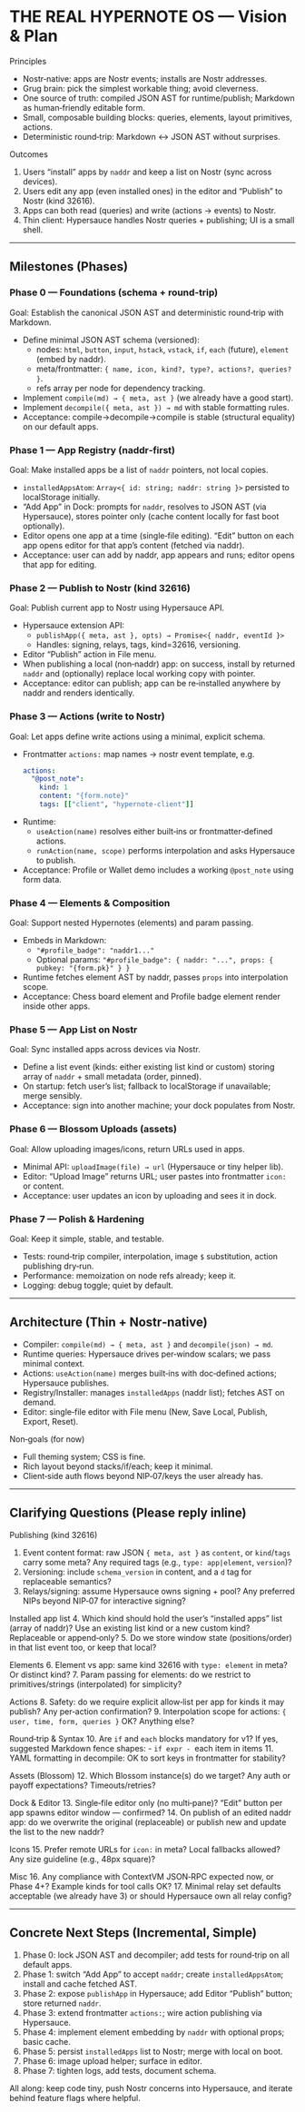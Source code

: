 # THE REAL HYPERNOTE OS — Vision & Plan

Principles
- Nostr‑native: apps are Nostr events; installs are Nostr addresses.
- Grug brain: pick the simplest workable thing; avoid cleverness.
- One source of truth: compiled JSON AST for runtime/publish; Markdown as human‑friendly editable form.
- Small, composable building blocks: queries, elements, layout primitives, actions.
- Deterministic round‑trip: Markdown ↔ JSON AST without surprises.

Outcomes
1) Users “install” apps by `naddr` and keep a list on Nostr (sync across devices).
2) Users edit any app (even installed ones) in the editor and “Publish” to Nostr (kind 32616).
3) Apps can both read (queries) and write (actions → events) to Nostr.
4) Thin client: Hypersauce handles Nostr queries + publishing; UI is a small shell.

---

## Milestones (Phases)

### Phase 0 — Foundations (schema + round‑trip)
Goal: Establish the canonical JSON AST and deterministic round‑trip with Markdown.

- Define minimal JSON AST schema (versioned):
  - nodes: `html`, `button`, `input`, `hstack`, `vstack`, `if`, `each` (future), `element` (embed by naddr).
  - meta/frontmatter: `{ name, icon, kind?, type?, actions?, queries? }`.
  - refs array per node for dependency tracking.
- Implement `compile(md) → { meta, ast }` (we already have a good start).
- Implement `decompile({ meta, ast }) → md` with stable formatting rules.
- Acceptance: compile→decompile→compile is stable (structural equality) on our default apps.

### Phase 1 — App Registry (naddr‑first)
Goal: Make installed apps be a list of `naddr` pointers, not local copies.

- `installedAppsAtom`: `Array<{ id: string; naddr: string }>` persisted to localStorage initially.
- “Add App” in Dock: prompts for `naddr`, resolves to JSON AST (via Hypersauce), stores pointer only (cache content locally for fast boot optionally).
- Editor opens one app at a time (single‑file editing). “Edit” button on each app opens editor for that app’s content (fetched via naddr).
- Acceptance: user can add by naddr, app appears and runs; editor opens that app for editing.

### Phase 2 — Publish to Nostr (kind 32616)
Goal: Publish current app to Nostr using Hypersauce API.

- Hypersauce extension API:
  - `publishApp({ meta, ast }, opts) → Promise<{ naddr, eventId }>`
  - Handles: signing, relays, tags, kind=32616, versioning.
- Editor “Publish” action in File menu.
- When publishing a local (non‑naddr) app: on success, install by returned `naddr` and (optionally) replace local working copy with pointer.
- Acceptance: editor can publish; app can be re‑installed anywhere by naddr and renders identically.

### Phase 3 — Actions (write to Nostr)
Goal: Let apps define write actions using a minimal, explicit schema.

- Frontmatter `actions:` map names → nostr event template, e.g.
  ```yaml
  actions:
    "@post_note":
      kind: 1
      content: "{form.note}"
      tags: [["client", "hypernote-client"]]
  ```
- Runtime:
  - `useAction(name)` resolves either built‑ins or frontmatter‑defined actions.
  - `runAction(name, scope)` performs interpolation and asks Hypersauce to publish.
- Acceptance: Profile or Wallet demo includes a working `@post_note` using form data.

### Phase 4 — Elements & Composition
Goal: Support nested Hypernotes (elements) and param passing.

- Embeds in Markdown:
  - `"#profile_badge": "naddr1..."`
  - Optional params: `"#profile_badge": { naddr: "...", props: { pubkey: "{form.pk}" } }`
- Runtime fetches element AST by naddr, passes `props` into interpolation scope.
- Acceptance: Chess board element and Profile badge element render inside other apps.

### Phase 5 — App List on Nostr
Goal: Sync installed apps across devices via Nostr.

- Define a list event (kinds: either existing list kind or custom) storing array of `naddr` + small metadata (order, pinned).
- On startup: fetch user’s list; fallback to localStorage if unavailable; merge sensibly.
- Acceptance: sign into another machine; your dock populates from Nostr.

### Phase 6 — Blossom Uploads (assets)
Goal: Allow uploading images/icons, return URLs used in apps.

- Minimal API: `uploadImage(file) → url` (Hypersauce or tiny helper lib).
- Editor: “Upload Image” returns URL; user pastes into frontmatter `icon:` or content.
- Acceptance: user updates an icon by uploading and sees it in dock.

### Phase 7 — Polish & Hardening
Goal: Keep it simple, stable, and testable.

- Tests: round‑trip compiler, interpolation, image `$` substitution, action publishing dry‑run.
- Performance: memoization on node refs already; keep it.
- Logging: debug toggle; quiet by default.

---

## Architecture (Thin + Nostr‑native)

- Compiler: `compile(md) → { meta, ast }` and `decompile(json) → md`.
- Runtime queries: Hypersauce drives per‑window scalars; we pass minimal context.
- Actions: `useAction(name)` merges built‑ins with doc‑defined actions; Hypersauce publishes.
- Registry/Installer: manages `installedApps` (naddr list); fetches AST on demand.
- Editor: single‑file editor with File menu (New, Save Local, Publish, Export, Reset).

Non‑goals (for now)
- Full theming system; CSS is fine.
- Rich layout beyond stacks/if/each; keep it minimal.
- Client‑side auth flows beyond NIP‑07/keys the user already has.

---

## Clarifying Questions (Please reply inline)

Publishing (kind 32616)
1. Event content format: raw JSON `{ meta, ast }` as `content`, or `kind`/`tags` carry some meta? Any required tags (e.g., `type: app|element`, `version`)?
2. Versioning: include `schema_version` in content, and a `d` tag for replaceable semantics?
3. Relays/signing: assume Hypersauce owns signing + pool? Any preferred NIPs beyond NIP‑07 for interactive signing?

Installed app list
4. Which kind should hold the user’s “installed apps” list (array of naddr)? Use an existing list kind or a new custom kind? Replaceable or append‑only?
5. Do we store window state (positions/order) in that list event too, or keep that local?

Elements
6. Element vs app: same kind 32616 with `type: element` in meta? Or distinct kind?
7. Param passing for elements: do we restrict to primitives/strings (interpolated) for simplicity?

Actions
8. Safety: do we require explicit allow‑list per app for kinds it may publish? Any per‑action confirmation?
9. Interpolation scope for actions: `{ user, time, form, queries }` OK? Anything else?

Round‑trip & Syntax
10. Are `if` and `each` blocks mandatory for v1? If yes, suggested Markdown fence shapes:
    - ```if expr
    - ```each item in items
11. YAML formatting in decompile: OK to sort keys in frontmatter for stability?

Assets (Blossom)
12. Which Blossom instance(s) do we target? Any auth or payoff expectations? Timeouts/retries?

Dock & Editor
13. Single‑file editor only (no multi‑pane)? “Edit” button per app spawns editor window — confirmed?
14. On publish of an edited naddr app: do we overwrite the original (replaceable) or publish new and update the list to the new naddr?

Icons
15. Prefer remote URLs for `icon:` in meta? Local fallbacks allowed? Any size guideline (e.g., 48px square)?

Misc
16. Any compliance with ContextVM JSON‑RPC expected now, or Phase 4+? Example kinds for tool calls OK?
17. Minimal relay set defaults acceptable (we already have 3) or should Hypersauce own all relay config?

---

## Concrete Next Steps (Incremental, Simple)

1) Phase 0: lock JSON AST and decompiler; add tests for round‑trip on all default apps.
2) Phase 1: switch “Add App” to accept `naddr`; create `installedAppsAtom`; install and cache fetched AST.
3) Phase 2: expose `publishApp` in Hypersauce; add Editor “Publish” button; store returned `naddr`.
4) Phase 3: extend frontmatter `actions:`; wire action publishing via Hypersauce.
5) Phase 4: implement element embedding by `naddr` with optional props; basic cache.
6) Phase 5: persist `installedApps` list to Nostr; merge with local on boot.
7) Phase 6: image upload helper; surface in editor.
8) Phase 7: tighten logs, add tests, document schema.

All along: keep code tiny, push Nostr concerns into Hypersauce, and iterate behind feature flags where helpful.

